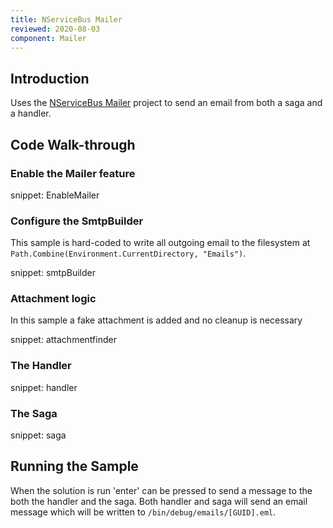 ```yaml
---
title: NServiceBus Mailer
reviewed: 2020-08-03
component: Mailer
---
```


## Introduction

Uses the [NServiceBus Mailer](/nservicebus/mailer/) project to send an email from both a saga and a handler.

## Code Walk-through

### Enable the Mailer feature

snippet: EnableMailer

### Configure the SmtpBuilder

This sample is hard-coded to write all outgoing email to the filesystem at `Path.Combine(Environment.CurrentDirectory, "Emails")`.

snippet: smtpBuilder

### Attachment logic

In this sample a fake attachment is added and no cleanup is necessary

snippet: attachmentfinder

### The Handler

snippet: handler

### The Saga

snippet: saga

## Running the Sample

When the solution is run 'enter' can be pressed to send a message to the both the handler and the saga. Both handler and saga will send an email message which will be written to `/bin/debug/emails/[GUID].eml`.